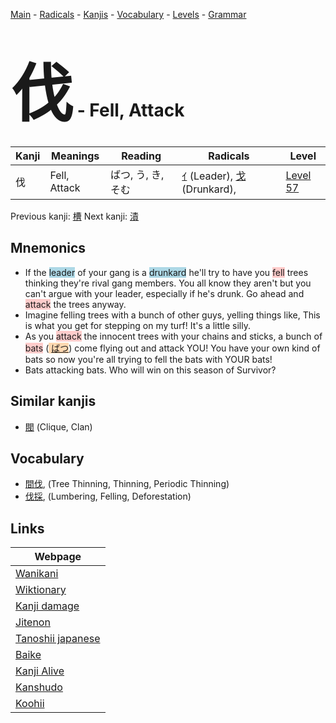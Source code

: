 <style> bigfont {font-size: 100px}</style>
[Main](../index.md) -
[Radicals](../radicals.md) -
[Kanjis](../kanjis.md) -
[Vocabulary](../vocabulary.md) -
[Levels](../levels.md) -
[Grammar](../grammar.md)
# <bigfont> 伐</bigfont> - Fell, Attack 

| Kanji | Meanings | Reading | Radicals | Level |
| --- | --- | --- | --- | --- |
| 伐 | Fell, Attack | ばつ, う, き, そむ | [ｲ](../radicals/ｲ.md) (Leader), [戈](../radicals/戈.md) (Drunkard),  | [Level 57](../levels/wk_level57.md) |

Previous kanji: [槽](槽.md) Next kanji: [漬](漬.md) 

## Mnemonics
 * If the <span style="background-color:#ADD8E6"> leader</span> of your gang is a <span style="background-color:#ADD8E6"> drunkard</span> he'll try to have you <span style="background-color:#ffcccb"> fell</span> trees thinking they're rival gang members. You all know they aren't but you can't argue with your leader, especially if he's drunk. Go ahead and <span style="background-color:#ffcccb"> attack</span> the trees anyway.
* Imagine felling trees with a bunch of other guys, yelling things like, This is what you get for stepping on my turf! It's a little silly.
* As you <span style="background-color:#ffcccb"> attack</span> the innocent trees with your chains and sticks, a bunch of <span style="background-color:#ffcccb"> bats</span> (<span style="background-color:#fed8b1"> [ばつ](https://jisho.org/search/ばつ)</span>) come flying out and attack YOU! You have your own kind of bats so now you're all trying to fell the bats with YOUR bats!
* Bats attacking bats. Who will win on this season of Survivor?


## Similar kanjis
 * [閥](閥.md) (Clique, Clan)


## Vocabulary
 * [間伐](../vocabulary/伐.md), (Tree Thinning, Thinning, Periodic Thinning)
* [伐採](../vocabulary/伐.md), (Lumbering, Felling, Deforestation)



## Links 

| Webpage |
| --- |
| [Wanikani          ](https://www.wanikani.com/kanji/伐) |
| [Wiktionary        ](https://en.wiktionary.org/wiki/伐) |
| [Kanji damage      ](http://www.kanjidamage.com/kanji/search?utf8=✓&q=伐) |
| [Jitenon           ](https://jitenon.com/kanji/伐) |
| [Tanoshii japanese ](https://www.tanoshiijapanese.com/dictionary/kanji.cfm?k=伐) |
| [Baike             ](https://baike.baidu.com/item/伐) |
| [Kanji Alive       ](https://app.kanjialive.com/伐) |
| [Kanshudo          ](https://www.kanshudo.com/searchmn?q=伐) |
| [Koohii            ](https://kanji.koohii.com/study/kanji/伐) |

